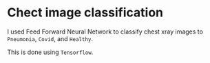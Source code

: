 # Chect image classification

I used Feed Forward Neural Network to classify chest xray images to `Pneumonia`, `Covid`, and `Healthy`.

This is done using `Tensorflow`.

